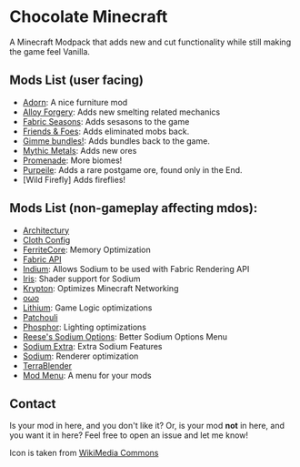 # Chocolate Minecraft
A Minecraft Modpack that adds new and cut functionality while still making the game feel Vanilla.
## Mods List (user facing)
- [Adorn](https://modrinth.com/mod/adorn): A nice furniture mod
- [Alloy Forgery](https://modrinth.com/mod/alloy-forgery): Adds new smelting related mechanics
- [Fabric Seasons](https://modrinth.com/mod/fabric-seasons): Adds sesasons to the game
- [Friends & Foes](https://modrinth.com/mod/friends-and-foes): Adds eliminated mobs back.
- [Gimme bundles!](https://modrinth.com/mod/gimme-bundles): Adds bundles back to the game.
- [Mythic Metals](https://modrinth.com/mod/mythicmetals): Adds new ores
- [Promenade](https://modrinth.com/mod/promenade): More biomes!
- [Purpeile](https://modrinth.com/mod/purpeille): Adds a rare postgame ore, found only in the End.
- [Wild Firefly] Adds fireflies!
## Mods List (non-gameplay affecting mdos):
- [Architectury](https://modrinth.com/mod/architectury-api)
- [Cloth Config](https://modrinth.com/mod/cloth-config)
- [FerriteCore](https://modrinth.com/mod/ferrite-core): Memory Optimization
- [Fabric API](https://modrinth.com/mod/fabric-api)
- [Indium](https://modrinth.com/mod/indium): Allows Sodium to be used with Fabric Rendering API
- [Iris](https://modrinth.com/mod/iris): Shader support for Sodium
- [Krypton](https://modrinth.com/mod/krypton): Optimizes Minecraft Networking
- [oωo](https://modrinth.com/mod/owo-lib)
- [Lithium](https://modrinth.com/mod/lithium): Game Logic optimizations
- [Patchouli](https://modrinth.com/mod/patchouli)
- [Phosphor](https://modrinth.com/mod/phosphor): Lighting optimizations
- [Reese's Sodium Options](https://modrinth.com/mod/reeses-sodium-options): Better Sodium Options Menu
- [Sodium Extra](https://modrinth.com/mod/sodium-extra): Extra Sodium Features
- [Sodium](https://modrinth.com/mod/sodium): Renderer optimization
- [TerraBlender](https://www.curseforge.com/minecraft/mc-mods/terrablender-fabric)
- [Mod Menu](https://modrinth.com/mod/modmenu): A menu for your mods

## Contact
Is your mod in here, and you don't like it? Or, is your mod **not** in here, and you want it in here? Feel free to open an issue and let me know!

Icon is taken from [WikiMedia Commons](https://commons.wikimedia.org/wiki/File:Chocolate02.jpg)
